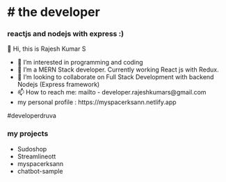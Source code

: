 <h1># the developer </h1>
<h3> reactjs and nodejs with express :) </h3>
<p>👋 Hi, this is Rajesh Kumar S </p>
<ul>
  <li>👀 I’m interested in programming and coding </li>
  <li>🌱 I’m a MERN Stack developer. Currently working React js with Redux.</li>
  <li>💞️ I’m looking to collaborate on Full Stack Development with backend Nodejs (Express framework)</li>
  <li>📫 How to reach me: mailto - developer.rajeshkumars@gmail.com</li>
  <li> my personal profile : https://myspacerksann.netlify.app</li>
</ul>
<p> #developerdruva</p>

<div>
  <h3>my projects</h3>
  <ul>
    <li>Sudoshop</li>
    <li>Streamlineott</li>
    <li>myspacerksann</li>
    <li>chatbot-sample</li>
<!--     <li></li> -->
  </ul>
</div>

<!---
developerdruva/developerdruva is a ✨ special ✨ repository because its `README.md` (this file) appears on your GitHub profile.
You can click the Preview link to take a look at your changes.
--->
